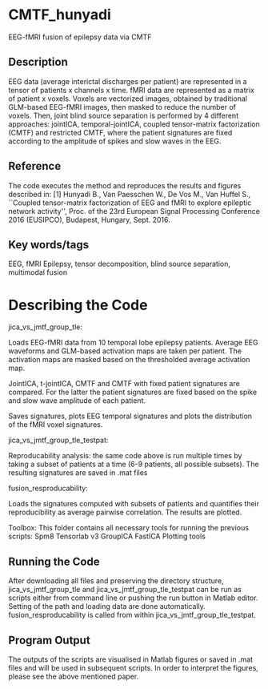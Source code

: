 # CMTF_hunyadi
EEG-fMRI fusion of epilepsy data via CMTF

## Description
EEG data (average interictal discharges per patient) are represented in a tensor of patients x channels x time. fMRI data are represented as a matrix of patient x voxels. Voxels are vectorized images, obtained by traditional GLM-based EEG-fMRI images, then masked to reduce the number of voxels. Then, joint blind source separation is performed by 4 different approaches: jointICA, temporal-jointICA, coupled tensor-matrix factorization (CMTF) and restricted CMTF, where the patient signatures are fixed according to the amplitude of spikes and slow waves in the EEG.

## Reference
The code executes the method and reproduces the results and figures described in: 
[1] Hunyadi B., Van Paesschen W., De Vos M., Van Huffel S., ``Coupled tensor-matrix factorization of EEG and fMRI to explore epileptic network activity'', Proc. of the 23rd European Signal Processing Conference 2016 (EUSIPCO), Budapest, Hungary, Sept. 2016.

## Key words/tags
EEG, fMRI Epilepsy, tensor decomposition, blind source separation, multimodal fusion

# Describing the Code 

jica_vs_jmtf_group_tle:

Loads EEG-fMRI data from 10 temporal lobe epilepsy patients. Average EEG waveforms and GLM-based activation maps are taken per patient. The activation maps are masked based on the thresholded average activation map.
 
JointICA, t-jointICA, CMTF and CMTF with fixed patient signatures are compared. For the latter the patient signatures are fixed based on the spike and slow wave amplitude of each patient.
 
Saves signatures, plots EEG temporal signatures and plots the distribution of the fMRI voxel signatures.

jica_vs_jmtf_group_tle_testpat:

Reproducability analysis: the same code above is run multiple times by taking a subset of patients at a time (6-9 patients, all possible subsets). The resulting signatures are saved in .mat files

fusion_resproducability:

Loads the signatures computed with subsets of patients and quantifies their reproducibility as average pairwise correlation. The results are plotted.

Toolbox:
This folder contains all necessary tools for running the previous scripts: 
Spm8
Tensorlab v3
GroupICA
FastICA
Plotting tools


## Running the Code 

After downloading all files and preserving the directory structure, jica_vs_jmtf_group_tle and jica_vs_jmtf_group_tle_testpat can be run as scripts either from command line or pushing the run button in Matlab editor. Setting of the path and loading data are done automatically. fusion_resproducability is called from within jica_vs_jmtf_group_tle_testpat.


## Program Output 
The outputs of the scripts are visualised in Matlab figures or saved in .mat files and will be used in subsequent scripts. In order to interpret the figures, please see the above mentioned paper.


